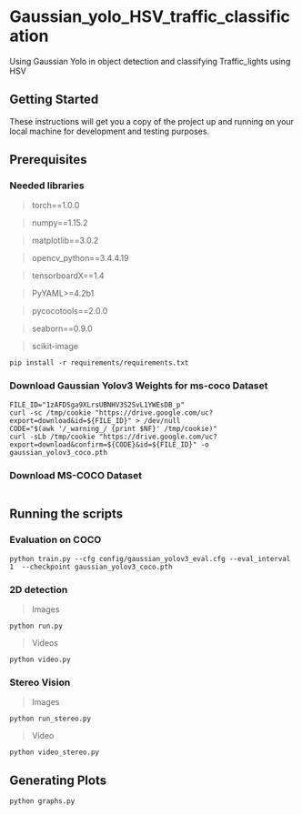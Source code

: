 # Gaussian_yolo_HSV_traffic_classification
Using Gaussian Yolo in object detection and classifying Traffic_lights using HSV

## Getting Started
These instructions will get you a copy of the project up and running on your local machine for development and testing purposes. 


## Prerequisites
### Needed libraries
> torch==1.0.0

> numpy==1.15.2

> matplotlib==3.0.2

> opencv_python==3.4.4.19

> tensorboardX==1.4

> PyYAML>=4.2b1

> pycocotools==2.0.0

> seaborn==0.9.0

> scikit-image

```
pip install -r requirements/requirements.txt
```

### Download Gaussian Yolov3 Weights for ms-coco Dataset
```
FILE_ID="1zAFDSga9XLrsUBNHV3S2SvL1YWEsDB_p"
curl -sc /tmp/cookie "https://drive.google.com/uc?export=download&id=${FILE_ID}" > /dev/null
CODE="$(awk '/_warning_/ {print $NF}' /tmp/cookie)"
curl -sLb /tmp/cookie "https://drive.google.com/uc?export=download&confirm=${CODE}&id=${FILE_ID}" -o gaussian_yolov3_coco.pth 

```
### Download MS-COCO Dataset 
```bash requirements/getcoco.sh
```


## Running the scripts 
### Evaluation on COCO 
```
python train.py --cfg config/gaussian_yolov3_eval.cfg --eval_interval 1  --checkpoint gaussian_yolov3_coco.pth
```
### 2D detection 
> Images 

```
python run.py
```
> Videos

```
python video.py
```

### Stereo Vision 
> Images
```
python run_stereo.py
```
>Video
```
python video_stereo.py
```


## Generating Plots 
```
python graphs.py
```
